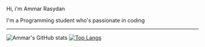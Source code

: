 Hi, i'm Ammar Rasydan 

I'm a Programming student who's passionate in coding

<!--
**ammarrasydan/ammarrasydan** is a ✨ _special_ ✨ repository because its `README.md` (this file) appears on your GitHub profile.

Here are some ideas to get you started:

- 🔭 I’m currently working on ...
- 🌱 I’m currently learning ...
- 👯 I’m looking to collaborate on ...
- 🤔 I’m looking for help with ...
- 💬 Ask me about ...
- 📫 How to reach me: ...
- 😄 Pronouns: ...
- ⚡ Fun fact: ...
-->

---

![Ammar's GitHub stats](https://github-readme-stats.vercel.app/api?username=ammarrasydan&show_icons=true&theme=dracula)  [![Top Langs](https://github-readme-stats.vercel.app/api/top-langs/?username=ammarrasydan&layout=compact&langs_count=6&hide=html,css&show_icons=true&theme=dracula)](https://github.com/ammarrasydan/github-readme-stats)


